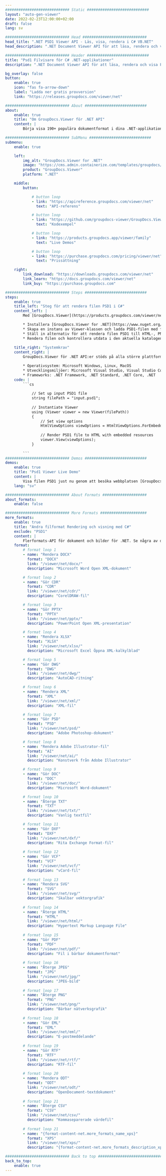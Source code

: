 ```yaml
---
############################# Static ############################
layout: "auto-gen-viewer"
date: 2022-02-23T12:00:00+02:00
draft: false
lang: sv

############################# Head #############################
head_title: ".NET PSD1 Viewer API - Läs, visa, rendera i C# VB.NET"
head_description: ".NET Document Viewer API för att läsa, rendera och visa PSD1 i alla typer av C#, ASP.NET, VB.NET och .NET Core-applikationer."

############################# Header ############################
title: "Psd1 Filvisare för C# .NET-applikationer" 
description: ".NET Document Viewer API för att läsa, rendera och visa PSD1-fil i alla typer av C#-, ASP.NET-, VB.NET- och .NET Core-applikationer. Visa de renderade filerna med riktig formatering och layout i HTML5, PDF eller som en bild med några rader av koden." 

bg_overlay: false
button:
    enable: true
    icon: "fas fa-arrow-down"
    label: "Ladda ner gratis provversion"
    link: "https://releases.groupdocs.com/viewer/net"

############################# About ############################
about:
    enable: true
    title: "Om GroupDocs.Viewer för .NET API" 
    content: |
        Börja visa 190+ populära dokumentformat i dina .NET-applikationer med hjälp av GroupDocs.Viewer för .NET API:er genom att lägga till några rader kod. Utvecklare kan enkelt visa PDF, ordbehandling, Excel-kalkylblad, presentation, Visio, Project, Outlook och många andra populära dokumentformat i HTML5-, bild- eller PDF-lägen. Dokumentåtergivningen är snabb, identisk med den ursprungliga källfilen, och den kräver inte installation av ytterligare programvara eller andra externa bibliotek.

############################# SubMenu ############################
submenu:
    enable: true

    left:
        img_alt: "GroupDocs.Viewer for .NET"
        image: "https://cms.admin.containerize.com/templates/groupdocs/images/product-logos/90x90-noborder/groupdocs-viewer-net.png"
        product: "GroupDocs.Viewer"
        platform: ".NET"

    middle:
        button:

            # button loop
            - link: "https://apireference.groupdocs.com/viewer/net"
              text: "API-referens"

            # button loop
            - link: "https://github.com/groupdocs-viewer/GroupDocs.Viewer-for-.NET"
              text: "Kodexempel"

            # button loop
            - link: "https://products.groupdocs.app/viewer/family"
              text: "Live Demos"

            # button loop
            - link: "https://purchase.groupdocs.com/pricing/viewer/net"
              text: "Prissättning"

    right:
        link_download: "https://downloads.groupdocs.com/viewer/net"
        link_learn: "https://docs.groupdocs.com/viewer/net"
        link_buy: "https://purchase.groupdocs.com"

############################# Steps ############################
steps:
    enable: true
    title_left: "Steg för att rendera filen PSD1 i C#" 
    content_left: |
        Med [GroupDocs.Viewer](https://products.groupdocs.com/viewer/net/) kan du rendera PSD1 till HTML, JPEG, PNG eller PDF i några få steg.

        * Installera [GroupDocs.Viewer for .NET](https://www.nuget.org/packages/groupdocs.viewer) med din favoritpakethanterare. 
        * Skapa en instans av Viewer-klassen och ladda PSD1-filen med fullständig sökväg. 
        * Ställ in alternativ för att rendera filen PSD1 till HTML-, PNG-, JPEG- eller PDF-format. 
        * Rendera filen och kontrollera utdata i den aktuella katalogen. 
        
    title_right: "Systemkrav" 
    content_right: |
        GroupDocs.Viewer för .NET API:er stöds på alla större plattformar och operativsystem. Innan du kör koden nedan, se till att du har följande förutsättningar installerade på ditt system.

        * Operativsystem: Microsoft Windows, Linux, MacOS 
        * Utvecklingsmiljöer: Microsoft Visual Studio, Visual Studio Code, .NET CLI 
        * Frameworks: .NET Framework, .NET Standard, .NET Core, .NET 
    code: |
        ```cs
                        
            // Set up input PSD1 file
            string filePath = "input.psd1";
        
            // Instantiate Viewer
            using (Viewer viewer = new Viewer(filePath))
            {
            	// Set view options 
            	HtmlViewOptions viewOptions = HtmlViewOptions.ForEmbeddedResources();
                    
            	// Render PSD1 file to HTML with embedded resources
            	viewer.View(viewOptions);
            }
             
        ```
############################# Demos ############################
demos:
    enable: true
    title: "Psd1 Viewer Live Demo"
    content: |
        Visa filen PSD1 just nu genom att besöka webbplatsen [GroupDocs.Viewer Online Apps](https://products.groupdocs.app/viewer/psd1).
    lang: "sv"

############################# About Formats ####################
about_formats:
    enable: false

############################# More Formats #####################
more_formats:
    enable: true
    title: "Andra filformat Rendering och visning med C#"
    exclude: "PSD1"
    content: |
        Flerformats-API för dokument och bilder för .NET. Se några av de populära filformaten nedan utan några externa tittare.
    format: 
        # format loop 1
        - name: "Rendera DOCX"
          format: "DOCX"
          link: "/viewer/net/docx/"
          description: "Microsoft Word Open XML-dokument" 

        # format loop 2
        - name: "Gör CDR" 
          format: "CDR"
          link: "/viewer/net/cdr/"
          description: "CorelDRAW-fil" 

        # format loop 3
        - name: "Gör PPTX"
          format: "PPTX"
          link: "/viewer/net/pptx/"
          description: "PowerPoint Open XML-presentation" 

        # format loop 4
        - name: "Rendera XLSX"
          format: "XLSX"
          link: "/viewer/net/xlsx/"
          description: "Microsoft Excel Öppna XML-kalkylblad" 

        # format loop 5
        - name: "Gör DWG"
          format: "DWG"
          link: "/viewer/net/dwg/"
          description: "AutoCAD-ritning"

        # format loop 6
        - name: "Rendera XML"
          format: "XML"
          link: "/viewer/net/xml/"
          description: "XML-fil"

        # format loop 7
        - name: "Gör PSD"
          format: "PSD"
          link: "/viewer/net/psd/"
          description: "Adobe Photoshop-dokument"

        # format loop 8
        - name: "Rendera Adobe Illustrator-fil"
          format: "AI"
          link: "/viewer/net/ai/"
          description: "Konstverk från Adobe Illustrator"

        # format loop 9
        - name: "Gör DOC"
          format: "DOC"
          link: "/viewer/net/doc/"
          description: "Microsoft Word-dokument" 

        # format loop 10
        - name: "Återge TXT" 
          format: "TXT"
          link: "/viewer/net/txt/"
          description: "Vanlig textfil" 

        # format loop 11
        - name: "Gör DXF" 
          format: "DXF"
          link: "/viewer/net/dxf/"
          description: "Rita Exchange Format-fil"  
          
        # format loop 12
        - name: "Gör VCF"
          format: "VCF"
          link: "/viewer/net/vcf/"
          description: "vCard-fil"  
              
        # format loop 13
        - name: "Rendera SVG"
          format: "SVG"
          link: "/viewer/net/svg/"
          description: "Skalbar vektorgrafik" 
          
        # format loop 14
        - name: "Återge HTML"
          format: "HTML"
          link: "/viewer/net/html/"
          description: "Hypertext Markup Language File" 
          
        # format loop 15
        - name: "Gör PDF"
          format: "PDF"
          link: "/viewer/net/pdf/"
          description: "Fil i bärbar dokumentformat"
          
        # format loop 16
        - name: "Återge JPEG"
          format: "JPG"
          link: "/viewer/net/jpg/"
          description: "JPEG-bild"
          
        # format loop 17
        - name: "Återge PNG"
          format: "PNG"
          link: "/viewer/net/png/"
          description: "Bärbar nätverksgrafik" 
          
        # format loop 18
        - name: "Gör EML"
          format: "EML"
          link: "/viewer/net/eml/"
          description: "E-postmeddelande" 
          
        # format loop 19
        - name: "Gör RTF"
          format: "RTF"
          link: "/viewer/net/rtf/"
          description: "RTF-fil" 
          
        # format loop 20
        - name: "Rendera ODT"
          format: "ODT"
          link: "/viewer/net/odt/"
          description: "OpenDocument-textdokument" 
          
        # format loop 21
        - name: "Återge CSV"
          format: "CSV"
          link: "/viewer/net/csv/"
          description: "Kommaseparerade värdefil" 
          
        # format loop 21
        - name: "{format-content-net.more_formats_name_xps}"
          format: "XPS"
          link: "/viewer/net/xps/"
          description: "{format-content-net.more_formats_description_xps}" 

############################# Back to top ###############################
back_to_top:
    enable: true
---
```

